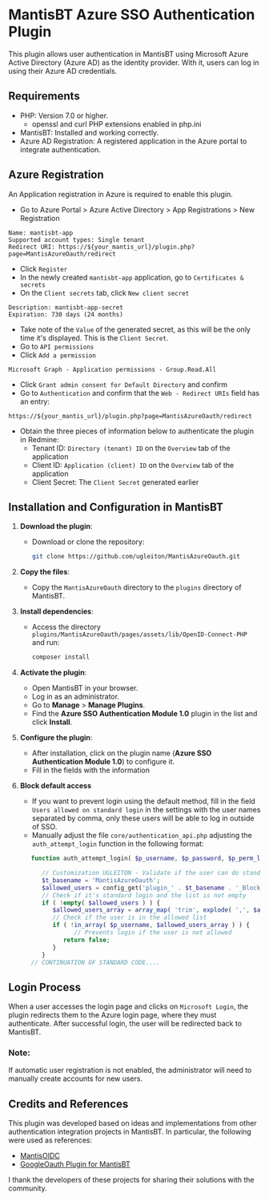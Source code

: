 # MantisBT Azure SSO Authentication Plugin

This plugin allows user authentication in MantisBT using Microsoft Azure Active Directory (Azure AD) as the identity provider. With it, users can log in using their Azure AD credentials.

## Requirements

* PHP: Version 7.0 or higher.
  * openssl and curl PHP extensions enabled in php.ini
* MantisBT: Installed and working correctly.
* Azure AD Registration: A registered application in the Azure portal to integrate authentication.

## Azure Registration

An Application registration in Azure is required to enable this plugin.

* Go to Azure Portal > Azure Active Directory > App Registrations > New Registration
```
Name: mantisbt-app
Supported account types: Single tenant
Redirect URI: https://${your_mantis_url}/plugin.php?page=MantisAzureOauth/redirect  
```
* Click `Register`
* In the newly created `mantisbt-app` application, go to `Certificates & secrets`
* On the `Client secrets` tab, click `New client secret`
```
Description: mantisbt-app-secret
Expiration: 730 days (24 months)
```

* Take note of the `Value` of the generated secret, as this will be the only time it's displayed. This is the `Client Secret`.
* Go to `API permissions`
* Click `Add a permission`
```
Microsoft Graph - Application permissions - Group.Read.All
```
* Click `Grant admin consent for Default Directory` and confirm
* Go to `Authentication` and confirm that the `Web - Redirect URIs` field has an entry:
```
https://${your_mantis_url}/plugin.php?page=MantisAzureOauth/redirect
```

* Obtain the three pieces of information below to authenticate the plugin in Redmine:
  * Tenant ID: `Directory (tenant) ID` on the `Overview` tab of the application
  * Client ID: `Application (client) ID` on the `Overview` tab of the application
  * Client Secret: The `Client Secret` generated earlier


## Installation and Configuration in MantisBT

1. **Download the plugin**:
   - Download or clone the repository:  
     ```bash
     git clone https://github.com/ugleiton/MantisAzureOauth.git
     ```

2. **Copy the files**:
   - Copy the `MantisAzureOauth` directory to the `plugins` directory of MantisBT.

3. **Install dependencies**:
   - Access the directory `plugins/MantisAzureOauth/pages/assets/lib/OpenID-Connect-PHP` and run:
     ```bash
     composer install
     ```

4. **Activate the plugin**:
   - Open MantisBT in your browser.
   - Log in as an administrator. 
   - Go to **Manage** > **Manage Plugins**.
   - Find the **Azure SSO Authentication Module 1.0** plugin in the list and click **Install**.

5. **Configure the plugin**:
   - After installation, click on the plugin name (**Azure SSO Authentication Module 1.0**) to configure it.
   - Fill in the fields with the information 

6. **Block default access**
   - If you want to prevent login using the default method, fill in the field `Users allowed on standard login` in the settings with the user names separated by comma, only these users will be able to log in outside of SSO.
   - Manually adjust the file `core/authentication_api.php` adjusting the `auth_attempt_login` function in the following format:
   ```php
      function auth_attempt_login( $p_username, $p_password, $p_perm_login = false ) {

         // Customization UGLEITON - Validate if the user can do standard login 
         $t_basename = 'MantisAzureOauth';
         $allowed_users = config_get('plugin_' . $t_basename . '_BlockedUsersStandardLogin', '');
         // Check if it's standard login and the list is not empty
         if ( !empty( $allowed_users ) ) {
            $allowed_users_array = array_map( 'trim', explode( ',', $allowed_users ) ); 
            // Check if the user is in the allowed list
            if ( !in_array( $p_username, $allowed_users_array ) ) {
                  // Prevents login if the user is not allowed
               return false;
            }
         }
      // CONTINUATION OF STANDARD CODE....

   ``` 


## Login Process

When a user accesses the login page and clicks on `Microsoft Login`, the plugin redirects them to the Azure login page, where they must authenticate. After successful login, the user will be redirected back to MantisBT.

### Note:

If automatic user registration is not enabled, the administrator will need to manually create accounts for new users.

## Credits and References

This plugin was developed based on ideas and implementations from other authentication integration projects in MantisBT. In particular, the following were used as references:

- [MantisOIDC](https://github.com/FSD-Christian-ADM/MantisOIDC)
- [GoogleOauth Plugin for MantisBT](https://github.com/mantisbt-plugins/GoogleOauth) 

I thank the developers of these projects for sharing their solutions with the community.
